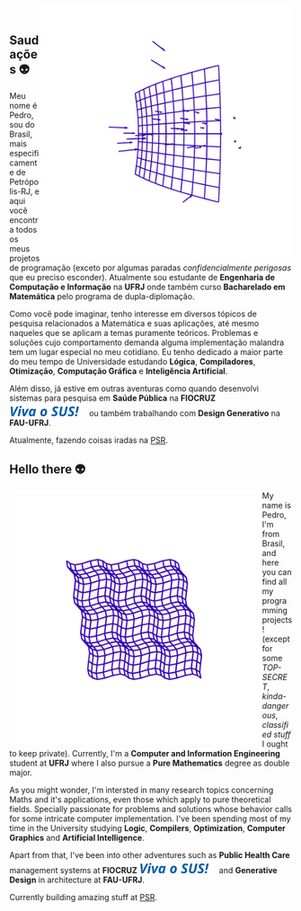 <img src="./static/vector-field.svg" min-width="400px" max-width="500px" width="450px" top= "0 px" align="right"/>
<br>
<div>
<h2> 
  Saudações 👽 <br>
</h2>

<p> 
  Meu nome é Pedro, sou do Brasil, mais especificamente de Petrópolis-RJ, e aqui você encontra todos os meus projetos de programação (exceto por algumas paradas <i>confidencialmente perigosas</i> que eu preciso esconder). Atualmente sou estudante de <strong>Engenharia de Computação e Informação</strong> na <strong>UFRJ</strong> onde também curso <strong>Bacharelado em Matemática</strong> pelo programa de dupla-diplomação.
<p>

<p>
  Como você pode imaginar, tenho interesse em diversos tópicos de pesquisa relacionados a Matemática e suas aplicações, até mesmo naqueles que se aplicam a temas puramente teóricos. Problemas e soluções cujo comportamento demanda alguma implementação malandra tem um lugar especial no meu cotidiano. Eu tenho dedicado a maior parte do meu tempo de Universidade estudando <strong>Lógica</strong>, <strong>Compiladores</strong>, <strong>Otimização</strong>, <strong>Computação Gráfica</strong> e <strong>Inteligência Artificial</strong>.
<p>
  
<p>
  Além disso, já estive em outras aventuras como quando desenvolvi sistemas para pesquisa em <Strong>Saúde Pública</strong> na <strong>FIOCRUZ</strong> <img src="./static/sus.svg" align="bottom"/>  ou também trabalhando com <strong>Design Generativo</strong> na <strong>FAU-UFRJ</strong>.
</p>
  
<p>
  Atualmente, fazendo coisas iradas na <a href="https://www.psr-inc.com/">PSR</a>.  
</p>
</div>

<div align="left">
<h2>
  Hello there 👽 <br>
</h2>

<img src="./static/surface-waves.svg" min-width="400px" max-width="500px" width="450px" top= "0 px" align="left"/>
<p> 
  My name is Pedro, I'm from Brasil, and here you can find all my programming projects! (except for some <i>TOP-SECRET</i>, <i>kinda-dangerous</i>, <i>classified stuff</i> I ought to keep private). Currently, I'm a <strong>Computer and Information Engineering</strong> student at <strong>UFRJ</strong> where I also pursue a <strong>Pure Mathematics</strong> degree as double major.
<p>

<p>
  As you might wonder, I'm intersted in many research topics concerning Maths and it's applications, even those which apply to pure theoretical fields. Specially passionate for problems and solutions whose behavior calls for some intricate computer implementation. I've been spending most of my time in the University studying <strong>Logic</strong>, <strong>Compilers</strong>, <strong>Optimization</strong>, <strong>Computer Graphics</strong> and <strong>Artificial Intelligence</strong>.
<p>
  
<p>
  Apart from that, I've been into other adventures such as <strong>Public Health Care</strong> management systems at <strong>FIOCRUZ</strong> <img src="./static/sus.svg" align="bottom"/> and <strong>Generative Design</strong> in architecture at <strong>FAU-UFRJ</strong>.
</p>
  
<p>
  Currently building amazing stuff at <a href="https://www.psr-inc.com/">PSR</a>.
</p>
</div>
